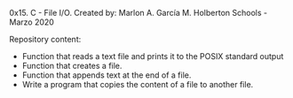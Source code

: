0x15. C - File I/O. Created by: Marlon A. García M. 
Holberton Schools - Marzo 2020

Repository content:

* Function that reads a text file and prints it to the POSIX 
standard output
* Function that creates a file.
* Function that appends text at the end of a file.
* Write a program that copies the content of a file to another file.
